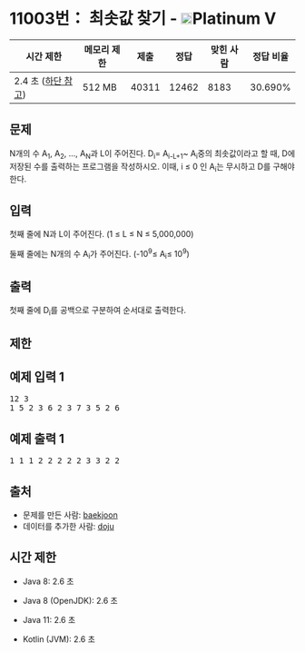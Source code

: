 # 11003번： 최솟값 찾기 - <img src="https://static.solved.ac/tier_small/16.svg" style="height:20px" />Platinum V

| 시간 제한 | 메모리 제한 | 제출 | 정답 | 맞힌 사람 | 정답 비율 |
| --- | --- | --- | --- | --- | --- |
| 2.4 초  ([하단 참고](#)) | 512 MB | 40311 | 12462 | 8183 | 30.690% |

## 문제

N개의 수 A<sub>1</sub>, A<sub>2</sub>, ..., A<sub>N</sub>과 L이 주어진다.
D<sub>i</sub>= A<sub>i-L+1</sub>~ A<sub>i</sub>중의 최솟값이라고 할 때, D에 저장된 수를 출력하는 프로그램을 작성하시오. 이때, i ≤ 0 인 A<sub>i</sub>는 무시하고 D를 구해야 한다.
## 입력

첫째 줄에 N과 L이 주어진다. (1 ≤ L ≤ N ≤ 5,000,000)

둘째 줄에는 N개의 수 A<sub>i</sub>가 주어진다. (-10<sup>9</sup>≤ A<sub>i</sub>≤ 10<sup>9</sup>)
## 출력

첫째 줄에 D<sub>i</sub>를 공백으로 구분하여 순서대로 출력한다.
## 제한

## 예제 입력 1

<pre>12 3
1 5 2 3 6 2 3 7 3 5 2 6
</pre>
## 예제 출력 1

<pre>1 1 1 2 2 2 2 2 3 3 2 2</pre>
## 출처

- 문제를 만든 사람: [baekjoon](/user/baekjoon)
- 데이터를 추가한 사람: [doju](/user/doju)
## 시간 제한

- Java 8: 2.6 초

- Java 8 (OpenJDK): 2.6 초

- Java 11: 2.6 초

- Kotlin (JVM): 2.6 초

